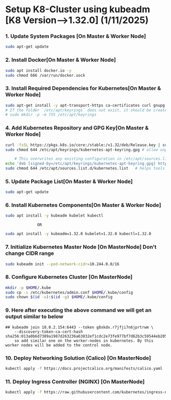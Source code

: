 #  Setup K8-Cluster using kubeadm [K8 Version-->1.32.0] (1/11/2025)

### 1. Update System Packages [On Master & Worker Node]

```bash
sudo apt-get update
```

### 2. Install Docker[On Master & Worker Node]

```bash
sudo apt install docker.io -y
sudo chmod 666 /var/run/docker.sock
```

### 3. Install Required Dependencies for Kubernetes[On Master & Worker Node]

```bash
sudo apt-get install -y apt-transport-https ca-certificates curl gnupg
# If the folder `/etc/apt/keyrings` does not exist, it should be created before the curl command, read the note below.
# sudo mkdir -p -m 755 /etc/apt/keyrings
```

### 4. Add Kubernetes Repository and GPG Key[On Master & Worker Node]

```bash
curl -fsSL https://pkgs.k8s.io/core:/stable:/v1.32/deb/Release.key | sudo gpg --dearmor -o /etc/apt/keyrings/kubernetes-apt-keyring.gpg
sudo chmod 644 /etc/apt/keyrings/kubernetes-apt-keyring.gpg # allow unprivileged APT programs to read this keyring
```
```bash
    # This overwrites any existing configuration in /etc/apt/sources.list.d/kubernetes.list
echo 'deb [signed-by=/etc/apt/keyrings/kubernetes-apt-keyring.gpg] https://pkgs.k8s.io/core:/stable:/v1.32/deb/ /' | sudo tee /etc/apt/sources.list.d/kubernetes.list
sudo chmod 644 /etc/apt/sources.list.d/kubernetes.list   # helps tools such as command-not-found to work correctly
```

### 5. Update Package List[On Master & Worker Node]

```bash
sudo apt-get update
```

### 6. Install Kubernetes Components[On Master & Worker Node]

```bash
sudo apt install -y kubeadm kubelet kubectl
```
                  OR
``` bash
sudo apt install -y kubeadm=1.32.0 kubelet=1.32.0 kubectl=1.32.0
```

### 7. Initialize Kubernetes Master Node [On MasterNode] Don't change CIDR range

```bash
sudo kubeadm init --pod-network-cidr=10.244.0.0/16 
```

### 8. Configure Kubernetes Cluster [On MasterNode]

```bash
mkdir -p $HOME/.kube
sudo cp -i /etc/kubernetes/admin.conf $HOME/.kube/config
sudo chown $(id -u):$(id -g) $HOME/.kube/config
```
### 9. Here after executing the above command we will get an output similar to below 
    ## kubeadm join 10.0.2.154:6443 --token g8xkdx.r7jfji7n6jprtrwm \
        --discovery-token-ca-cert-hash sha256:013a0b6d7389a1987d263236a63832ef1cdc2e73fe977bf7d62b3c59544eb205
        so add similar one on the worker-nodes in kubernetes. By this worker nodes will be added to the control node.
        
### 10. Deploy Networking Solution (Calico) [On MasterNode]

```bash
kubectl apply -f https://docs.projectcalico.org/manifests/calico.yaml
```

### 11. Deploy Ingress Controller (NGINX) [On MasterNode]

```bash
kubectl apply -f https://raw.githubusercontent.com/kubernetes/ingress-nginx/controller-v0.49.0/deploy/static/provider/baremetal/deploy.yaml
```

